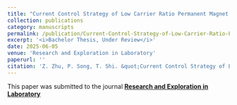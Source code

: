 ```yaml
---
title: "Current Control Strategy of Low Carrier Ratio Permanent Magnet Synchronous Motors"
collection: publications
category: manuscripts
permalink: /publication/Current-Control-Strategy-of-Low-Carrier-Ratio-Permanent-Magnet-Synchronous-Motors
excerpt: '<i>Bachelor Thesis, Under Review</i>'
date: 2025-06-05
venue: 'Research and Exploration in Laboratory'
paperurl: ''
citation: 'Z. Zhu, P. Song, T. Shi. &quot;Current Control Strategy of Low Carrier Ratio Permanent Magnet Synchronous Motors.&quot; <i>Research and Exploration in Laboratory</i>, 2025.'
---
```


This paper was submitted to the journal [**Research and Exploration in Laboratory**](https://navi.cnki.net/knavi/detail?p=lKTCeAGFZh8kGXuFl8IzQxPbJoYXc2xBqqq9KhjMGdfb85_HEWQZ1pGNZSuLW2kOdJiHVefUo1HzrcC_qQcfOkkhJapYz61dKzcwyHsOQoA=&uniplatform=NZKPT)
